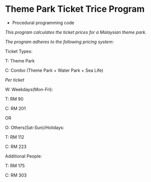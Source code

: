 # Theme Park Ticket Trice Program

- Procedural programming code

*This program calculates the ticket prices for a Malaysian theme park.*

*The program adheres to the following pricing system:*


Ticket Types:

T: Theme Park
  
C: Combo (Theme Park + Water Park + Sea Life)


*Per ticket*


W: Weekdays(Mon-Fri):

  T: RM 90

  C: RM 201
  
  
OR
  
  
O: Others(Sat-Sun)/Holidays:

  T: RM 112

  C: RM 223


Additional People:

  T: RM 175

  C: RM 303
